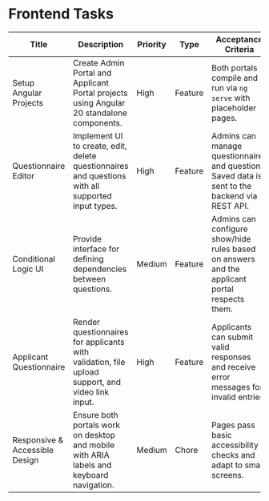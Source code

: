 # Frontend Tasks

| Title | Description | Priority | Type | Acceptance Criteria |
|-------|-------------|----------|------|---------------------|
|Setup Angular Projects|Create Admin Portal and Applicant Portal projects using Angular 20 standalone components.|High|Feature|Both portals compile and run via `ng serve` with placeholder pages.|
|Questionnaire Editor|Implement UI to create, edit, delete questionnaires and questions with all supported input types.|High|Feature|Admins can manage questionnaires and questions. Saved data is sent to the backend via REST API.|
|Conditional Logic UI|Provide interface for defining dependencies between questions.|Medium|Feature|Admins can configure show/hide rules based on answers and the applicant portal respects them.|
|Applicant Questionnaire|Render questionnaires for applicants with validation, file upload support, and video link input.|High|Feature|Applicants can submit valid responses and receive error messages for invalid entries.|
|Responsive & Accessible Design|Ensure both portals work on desktop and mobile with ARIA labels and keyboard navigation.|Medium|Chore|Pages pass basic accessibility checks and adapt to small screens.|
